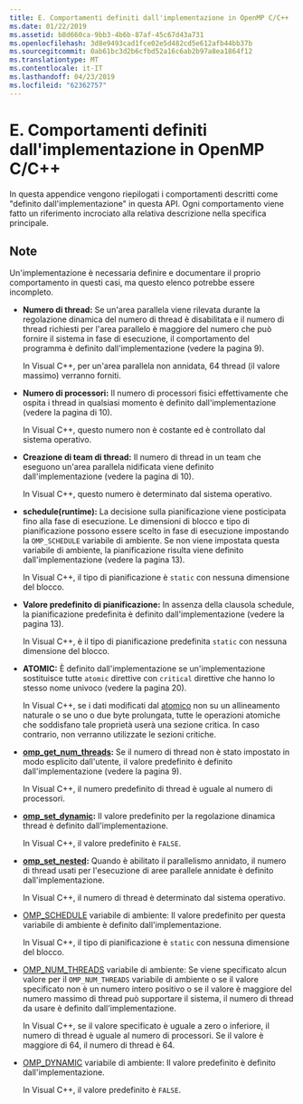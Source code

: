 ```yaml
---
title: E. Comportamenti definiti dall'implementazione in OpenMP C/C++
ms.date: 01/22/2019
ms.assetid: b8d660ca-9bb3-4b6b-87af-45c67d43a731
ms.openlocfilehash: 3d8e9493cad1fce02e5d482cd5e612afb44bb37b
ms.sourcegitcommit: 0ab61bc3d2b6cfbd52a16c6ab2b97a8ea1864f12
ms.translationtype: MT
ms.contentlocale: it-IT
ms.lasthandoff: 04/23/2019
ms.locfileid: "62362757"
---
```

# <a name="e-implementation-defined-behaviors-in-openmp-cc"></a>E. Comportamenti definiti dall'implementazione in OpenMP C/C++

In questa appendice vengono riepilogati i comportamenti descritti come "definito dall'implementazione" in questa API.  Ogni comportamento viene fatto un riferimento incrociato alla relativa descrizione nella specifica principale.

## <a name="remarks"></a>Note

Un'implementazione è necessaria definire e documentare il proprio comportamento in questi casi, ma questo elenco potrebbe essere incompleto.

- **Numero di thread:** Se un'area parallela viene rilevata durante la regolazione dinamica del numero di thread è disabilitata e il numero di thread richiesti per l'area parallelo è maggiore del numero che può fornire il sistema in fase di esecuzione, il comportamento del programma è definito dall'implementazione (vedere la pagina 9).

   In Visual C++, per un'area parallela non annidata, 64 thread (il valore massimo) verranno forniti.

- **Numero di processori:** Il numero di processori fisici effettivamente che ospita i thread in qualsiasi momento è definito dall'implementazione (vedere la pagina di 10).

   In Visual C++, questo numero non è costante ed è controllato dal sistema operativo.

- **Creazione di team di thread:** Il numero di thread in un team che eseguono un'area parallela nidificata viene definito dall'implementazione (vedere la pagina di 10).

   In Visual C++, questo numero è determinato dal sistema operativo.

- **schedule(runtime):** La decisione sulla pianificazione viene posticipata fino alla fase di esecuzione. Le dimensioni di blocco e tipo di pianificazione possono essere scelto in fase di esecuzione impostando la `OMP_SCHEDULE` variabile di ambiente. Se non viene impostata questa variabile di ambiente, la pianificazione risulta viene definito dall'implementazione (vedere la pagina 13).

   In Visual C++, il tipo di pianificazione è `static` con nessuna dimensione del blocco.

- **Valore predefinito di pianificazione:** In assenza della clausola schedule, la pianificazione predefinita è definito dall'implementazione (vedere la pagina 13).

   In Visual C++, è il tipo di pianificazione predefinita `static` con nessuna dimensione del blocco.

- **ATOMIC:** È definito dall'implementazione se un'implementazione sostituisce tutte `atomic` direttive con `critical` direttive che hanno lo stesso nome univoco (vedere la pagina 20).

   In Visual C++, se i dati modificati dal [atomico](reference/openmp-directives.md#atomic) non su un allineamento naturale o se uno o due byte prolungata, tutte le operazioni atomiche che soddisfano tale proprietà userà una sezione critica. In caso contrario, non verranno utilizzate le sezioni critiche.

- **[omp_get_num_threads](3-run-time-library-functions.md#312-omp_get_num_threads-function):** Se il numero di thread non è stato impostato in modo esplicito dall'utente, il valore predefinito è definito dall'implementazione (vedere la pagina 9).

   In Visual C++, il numero predefinito di thread è uguale al numero di processori.

- **[omp_set_dynamic](3-run-time-library-functions.md#317-omp_set_dynamic-function):** Il valore predefinito per la regolazione dinamica thread è definito dall'implementazione.

   In Visual C++, il valore predefinito è `FALSE`.

- **[omp_set_nested](3-run-time-library-functions.md#319-omp_set_nested-function):** Quando è abilitato il parallelismo annidato, il numero di thread usati per l'esecuzione di aree parallele annidate è definito dall'implementazione.

   In Visual C++, il numero di thread è determinato dal sistema operativo.

- [OMP_SCHEDULE](4-environment-variables.md#41-omp_schedule) variabile di ambiente: Il valore predefinito per questa variabile di ambiente è definito dall'implementazione.

   In Visual C++, il tipo di pianificazione è `static` con nessuna dimensione del blocco.

- [OMP_NUM_THREADS](4-environment-variables.md#42-omp_num_threads) variabile di ambiente: Se viene specificato alcun valore per il `OMP_NUM_THREADS` variabile di ambiente o se il valore specificato non è un numero intero positivo o se il valore è maggiore del numero massimo di thread può supportare il sistema, il numero di thread da usare è definito dall'implementazione.

   In Visual C++, se il valore specificato è uguale a zero o inferiore, il numero di thread è uguale al numero di processori.  Se il valore è maggiore di 64, il numero di thread è 64.

- [OMP_DYNAMIC](4-environment-variables.md#43-omp_dynamic) variabile di ambiente: Il valore predefinito è definito dall'implementazione.

   In Visual C++, il valore predefinito è `FALSE`.